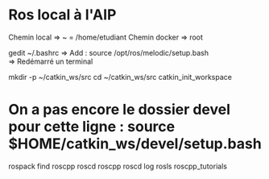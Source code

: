 # Ros local à l'AIP
Chemin local  => ~ = /home/etudiant
Chemin docker => root 

gedit ~/.bashrc
=> Add : source /opt/ros/melodic/setup.bash  
=> Redémarré un terminal

mkdir -p ~/catkin_ws/src
cd ~/catkin_ws/src
catkin_init_workspace

# On a pas encore le dossier devel pour cette ligne : source $HOME/catkin_ws/devel/setup.bash

rospack find roscpp
roscd roscpp
roscd log
rosls roscpp_tutorials



